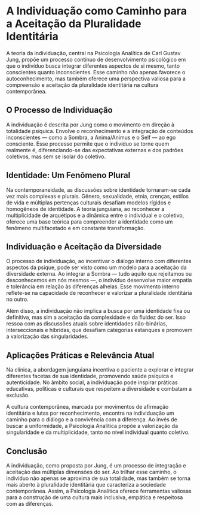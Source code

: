 
# A Individuação como Caminho para a Aceitação da Pluralidade Identitária

A teoria da individuação, central na Psicologia Analítica de Carl Gustav Jung, propõe um processo contínuo de desenvolvimento psicológico em que o indivíduo busca integrar diferentes aspectos de si mesmo, tanto conscientes quanto inconscientes. Esse caminho não apenas favorece o autoconhecimento, mas também oferece uma perspectiva valiosa para a compreensão e aceitação da pluralidade identitária na cultura contemporânea.

## O Processo de Individuação

A individuação é descrita por Jung como o movimento em direção à totalidade psíquica. Envolve o reconhecimento e a integração de conteúdos inconscientes — como a Sombra, a Anima/Animus e o Self — ao ego consciente. Esse processo permite que o indivíduo se torne quem realmente é, diferenciando-se das expectativas externas e dos padrões coletivos, mas sem se isolar do coletivo.

## Identidade: Um Fenômeno Plural

Na contemporaneidade, as discussões sobre identidade tornaram-se cada vez mais complexas e plurais. Gênero, sexualidade, etnia, crenças, estilos de vida e múltiplas pertenças culturais desafiam modelos rígidos e homogêneos de identidade. A teoria junguiana, ao reconhecer a multiplicidade de arquétipos e a dinâmica entre o individual e o coletivo, oferece uma base teórica para compreender a identidade como um fenômeno multifacetado e em constante transformação.

## Individuação e Aceitação da Diversidade

O processo de individuação, ao incentivar o diálogo interno com diferentes aspectos da psique, pode ser visto como um modelo para a aceitação da diversidade externa. Ao integrar a Sombra — tudo aquilo que rejeitamos ou desconhecemos em nós mesmos —, o indivíduo desenvolve maior empatia e tolerância em relação às diferenças alheias. Esse movimento interno reflete-se na capacidade de reconhecer e valorizar a pluralidade identitária no outro.

Além disso, a individuação não implica a busca por uma identidade fixa ou definitiva, mas sim a aceitação da complexidade e da fluidez do ser. Isso ressoa com as discussões atuais sobre identidades não-binárias, interseccionais e híbridas, que desafiam categorias estanques e promovem a valorização das singularidades.

## Aplicações Práticas e Relevância Atual

Na clínica, a abordagem junguiana incentiva o paciente a explorar e integrar diferentes facetas de sua identidade, promovendo saúde psíquica e autenticidade. No âmbito social, a individuação pode inspirar práticas educativas, políticas e culturais que respeitem a diversidade e combatam a exclusão.

A cultura contemporânea, marcada por movimentos de afirmação identitária e lutas por reconhecimento, encontra na individuação um caminho para o diálogo e a convivência com a diferença. Ao invés de buscar a uniformidade, a Psicologia Analítica propõe a valorização da singularidade e da multiplicidade, tanto no nível individual quanto coletivo.

## Conclusão

A individuação, como proposta por Jung, é um processo de integração e aceitação das múltiplas dimensões do ser. Ao trilhar esse caminho, o indivíduo não apenas se aproxima de sua totalidade, mas também se torna mais aberto à pluralidade identitária que caracteriza a sociedade contemporânea. Assim, a Psicologia Analítica oferece ferramentas valiosas para a construção de uma cultura mais inclusiva, empática e respeitosa com as diferenças.
```
